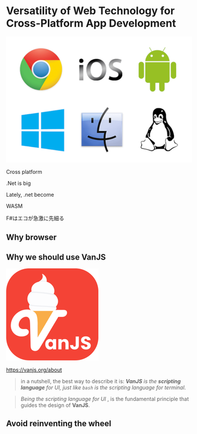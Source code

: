 # Versatility of Web Technology for Cross-Platform App Development

![image](https://raw.githubusercontent.com/ken-okabe/web-images4/main/img_1712154398813.png)

Cross platform

.Net is big

Lately, .net become

WASM

F#はエコが急激に先細る

## Why browser

## Why we should use VanJS

![image](https://raw.githubusercontent.com/ken-okabe/web-images4/main/img_1712047413143.png)

https://vanjs.org/about

>in a nutshell, the best way to describe it is:   ***VanJS**  is the  **scripting language**  for UI, just like `bash` is the scripting language for terminal*.

> *Being the scripting language for UI* , is the fundamental principle that guides the design of  **VanJS**.

## Avoid reinventing the wheel